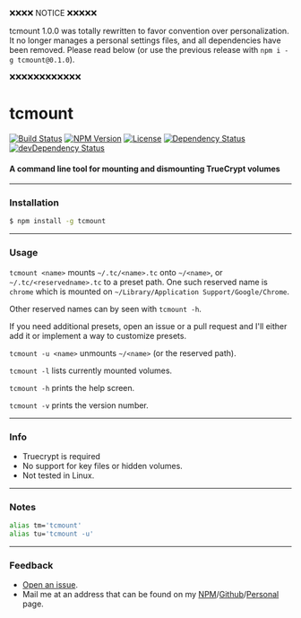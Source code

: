 :x::x::x::x: NOTICE :x::x::x::x::x:

tcmount 1.0.0 was totally rewritten
to favor convention over personalization.
It no longer manages a personal settings files,
and all dependencies have been removed.
Please read below (or use the previous release with `npm i -g tcmount@0.1.0`).

:x::x::x::x::x::x::x::x::x::x::x::x:

# tcmount

[![Build Status](https://travis-ci.org/danyshaanan/tcmount.png)](https://travis-ci.org/danyshaanan/tcmount)
[![NPM Version](https://img.shields.io/npm/v/tcmount.svg?style=flat)](https://npmjs.org/package/tcmount)
[![License](http://img.shields.io/npm/l/tcmount.svg?style=flat)](LICENSE)
[![Dependency Status](https://david-dm.org/danyshaanan/tcmount.svg)](https://david-dm.org/danyshaanan/tcmount)
[![devDependency Status](https://david-dm.org/danyshaanan/tcmount/dev-status.svg)](https://david-dm.org/danyshaanan/tcmount#info=devDependencies)
#### A command line tool for mounting and dismounting TrueCrypt volumes

* * *
### Installation
```bash
$ npm install -g tcmount
```

* * *
### Usage

`tcmount <name>` mounts `~/.tc/<name>.tc` onto `~/<name>`, or `~/.tc/<reservedname>.tc` to a preset path. One such reserved name is `chrome` which is mounted on `~/Library/Application Support/Google/Chrome`.

Other reserved names can by seen with `tcmount -h`.

If you need additional presets, open an issue or a pull request and I'll either add it or implement a way to customize presets.


`tcmount -u <name>` unmounts `~/<name>` (or the reserved path).

`tcmount -l` lists currently mounted volumes.

`tcmount -h` prints the help screen.

`tcmount -v` prints the version number.

* * *
### Info
* Truecrypt is required
* No support for key files or hidden volumes.
* Not tested in Linux.

* * *
### Notes

```bash
alias tm='tcmount'
alias tu='tcmount -u'
```

* * *
### Feedback
* [Open an issue](https://github.com/danyshaanan/tcmount/issues).
* Mail me at an address that can be found on my [NPM](https://www.npmjs.org/~danyshaanan)/[Github](https://github.com/danyshaanan)/[Personal](http://danyshaanan.com/) page.
